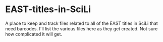 # EAST-titles-in-SciLi
 
 A place to keep and track files related to all of the EAST titles in SciLi that need barcodes.
 I'll list the various files here as they get created.
Not sure how complicated it will get.
